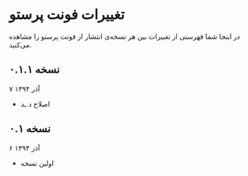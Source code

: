 تغییرات فونت پرستو
==================

در اینجا شما فهرستی از تغییرات بین هر نسخه‌ی انتشار از فونت پرستو را مشاهده می‌کنید.


نسخه ۰.۱.۱
----------
۷ آذر ۱۳۹۴

- اصلاح د ـد

نسخه ۰.۱
--------
۶ آذر ۱۳۹۴

- اولین نسخه
